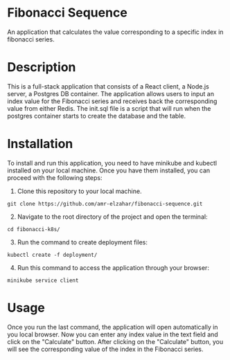 # Fibonacci Sequence

An application that calculates the value corresponding to a specific index in fibonacci series.

# Description

This is a full-stack application that consists of a React client, a Node.js server, a Postgres DB container. The application allows users to input an index value for the Fibonacci series and receives back the corresponding value from either Redis. The init.sql file is a script that will run when the postgres container starts to create the database and the table.

# Installation

To install and run this application, you need to have minikube and kubectl installed on your local machine. Once you have them installed, you can proceed with the following steps:

1. Clone this repository to your local machine.

```
git clone https://github.com/amr-elzahar/fibonacci-sequence.git
```

2. Navigate to the root directory of the project and open the terminal:

```
cd fibonacci-k8s/
```

3. Run the command to create deployment files:

```
kubectl create -f deployment/
```

4. Run this command to access the application through your browser:

```
minikube service client
```

# Usage

Once you run the last command, the application will open automatically in you local browser. Now you can enter any index value in the text field and click on the "Calculate" button. After clicking on the "Calculate" button, you will see the corresponding value of the index in the Fibonacci series.
